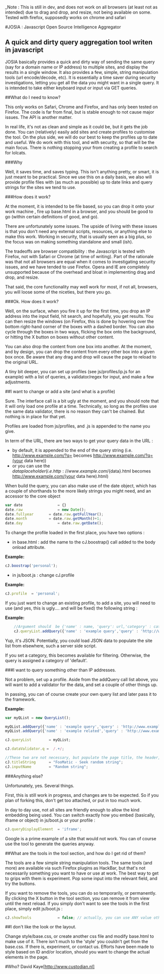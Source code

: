 _Note : This is still in dev, and does not work on all browsers (at least not as intended) due to drag and drop, and resize, not being available on some. Tested with firefox, supposedly works on chrome and safari

#JOSIA : Javascript Open Source Intelligence Aggregator

## A quick and dirty query aggregation tool writen in javascript

JOSIA basically provides a quick and dirty way of sending the same query (say for a domain name or IP address) to multiple sites, and display the results in a single window. 
It also provides a few, simple, string manipulation tools (url encode/decode, etc).
It is essentially a time saver during security investigations, letting you get all the data you might want in a single query. It is intended to take either keyboard input or input via GET queries. 

##What do I need to know?

This only works on Safari, Chrome and Firefox, and has only been tested on Firefox. The code is far from final, but is stable enough to not cause major issues. The API is another matter.

In real life, it's not as clean and simple as it could be, but it gets the job done. You can (relatively) easily add sites and create profiles to customise the tool.
On the plus side, we will do our best to keep the profiles up to date and useful. We do work with this tool, and with security, so that will be the main focus. 
There is nothing stopping your from creating a profile to search for lolcats. 

###Why

Well, it saves time, and saves typing. This isn't anything pretty, or smart, it is just meant to be practical. 
Since we use this on a daily basis, we also will provide profile files with (as much as possible) up to date links and query strings for the sites we tend to use.

###How does it work?

At the moment, it is intended to be file based, so you can drop it onto your work machine , fire up base.html in a browser, and you should be good to go (within certain definitions of good, and go). 

There are unfortunately some issues. The upside of living with these issues is that you don't need any external scripts, resources, or anything else to make this work. 
Working in security, that is usually seen as a big plus, so the focus was on making something standalone and small (ish).

The tradeoffs are browser compatibility : the Javascript is tested with Firefox, not with Safari or Chrome (at time of writing). Part of the rationale was that not all browsers are equal when it comes to investigating security issues, and we have tended to use Firefox. 
Opera and IE are completely unsupported because of the overhead and bloat in implementing drag and drop, and resize. 

That said, the core functionality may well work for most, if not all, browsers, you will loose some of the niceties, but there you go. 

###Ok. How does it work?

Well, on the surface, when you fire it up for the first time, you drop an IP address into the input field, hit search, and hopefully, you get results.
 You can then resize the windows (on Firefox, this is done by hovering over the bottom right-hand corner of the boxes with a dashed border.
You can also cycle through the boxes in two ways, flicking the box onto the background, or hitting the X button on boxes without other content.

You can also drop the content from one box into another. At the moment, and by design, you can drop the content from every other box into a given box once.
Be aware that any drag and drop will cause the page to reload to the original URL.

A tiny bit deeper, you can set up profiles (see js/profiles/ip.js for an example) with a list of queries, a validator/regex for input, and  make a few adjustments.


##I want to change or add a site (and what is a profile)

Sure. The interface call is a bit ugly at the moment, and you should note that it will only load one profile at a  time. Technically, so long as the profiles use the same data validator, there is no reason they can't be chained. 
But nothing is in place for that yet.

Profiles are loaded from js/profiles, and .js is appended to the name you give. 

In term of the URL, there are two ways to get your query data in the URL :
* by default, it is appended to the end of the query string (i.e. http://www.example.com/?q= becomes http://www.example.com/?q=(your data here))
* or you can use the ${data} placeholder (i.e. http://www.example.com/${data}.html becomes http://www.example.com/(your data here).html)

When build the query, you can also make use of the date object, which has a couple of shorthands to the more likely strings you might need, and an accessor to the core object

```javascript
var date				= {}
date.raw				= new Date();
date.fullyear		= date.raw.getFullYear();
date.month			= date.raw.getMonth()+1;
date.day				= date.raw.getDate();
```

To change the profile loaded in the first place, you have two options :

* in base.html	: add the name to the cJ.boostrap() call added to the body onload attribute. 

**Example:**

```javascript
cJ.boostrap('personal');
```

* in js/boot.js		: change cJ.profile 
	
**Example:**

```javascript
cJ.profile	= 'personal';
```

If you just want to change an existing profile, to add a site, you will need to use (and yes, this is ugly.... and will be fixed) the following string :

**Example:**

```javascript
	//Argument should  be {'name' : name, 'query': url,'category' : category, 'description' : description});
	cJ.queryList.addQuery({'name' : 'example query','query' : 'http://www.example.com?q=','category' : 'example category'});
```
Yup, it's JSON. Potentially, you could load JSON data to populate the site list from elsewhere, such a server side script.

If you set a category, this becomes available for filtering. Otherwise, the query is assigned a category of 'default'.

###I want to query something other than IP addresses.

Not a problem, set up a profile. Aside from the addQuery call list above, you will want to add a validator for the data, and set a couple of other things up.

In passing, you can of course create your own query list and later pass it to the framework.

**Example:**

```javascript
var myQList	= new QueryList();

myQList.addQuery({'name' : 'example query','query' : 'http://www.example.com/${data}.php','category' : 'example category'});
myQList.addQuery({'name' : 'example related','query' : 'http://www.example.com/?related=true&q=','category' : 'example category'});

cJ.queryList		= myQList;

cJ.dataValidator.q =  /.+/;

//These two are not necessary, but populate the page title, the header, and placeholder and label for the main input field
cJ.titleString		= "FooMatic - Seek random string";
cJ.inputName		= "Random string";
```

###Anything else?

Unfortunately, yes. Several things. 

First, this is still work in progress, and changes are to be expected. So if you plan of forking this, don't get too attached, or put in too much work. 

In day to day use, not all sites are friendly enough to allow the kind embedding being used. You can switch exactly how you embed (basically, iframe or object) in js/boot.js or your profile :

```javascript
cJ.queryDisplayElement	= 'iframe';
```
Google is a prime example of a site that would not work. You can of course use the tool to generate the queries anyway. 


##What are the tools in the tool section, and how do I get rid of them?

The tools are a few simple string manipulation tools. The same tools (and more) are available via such Firefox plugins as HackBar, but that's not necessarily something you want to have or use at work.
The best way to get to grips with them is experiment. Pop some input into the relevant field, and try the buttons. 

If you want to remove the tools, you can do so temporarily, or permanently. 
By clicking the X button in the tool section, you can remove it from view until the next reload. If you simply don't want to see the tools in the first place, simply edit js/boot.js :

```javascript
cJ.showTools			= false; // actually, you can use ANY value other than  true
```

##I don't like the look or the layout.

Change style/base.css, or create another css file and modify base.html to make use of it. 
There isn't much to the 'style' you couldn't get from the base.css. If there is, experiment, or contact us. 
Efforts have been made to style based on ID and/or location, should you want to change the actual elements in the page. 

#Who?
David Kaye[http://www.custodian.nl]
